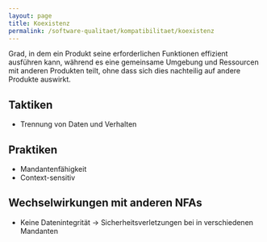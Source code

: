 ```yaml
---
layout: page
title: Koexistenz
permalink: /software-qualitaet/kompatibilitaet/koexistenz
---
```


Grad, in dem ein Produkt seine erforderlichen Funktionen effizient ausführen kann, während es eine gemeinsame Umgebung und Ressourcen mit anderen Produkten teilt, ohne dass sich dies nachteilig auf andere Produkte auswirkt.

## Taktiken

* Trennung von Daten und Verhalten

## Praktiken

* Mandantenfähigkeit
* Context-sensitiv 

## Wechselwirkungen mit anderen NFAs

* Keine Datenintegrität -> Sicherheitsverletzungen bei in verschiedenen Mandanten

